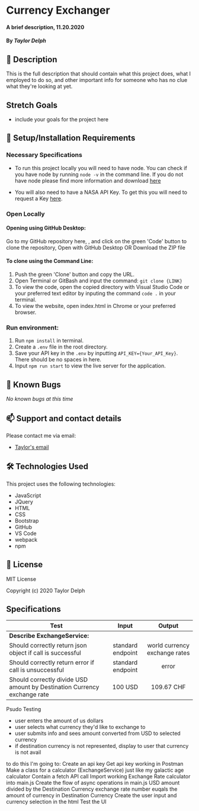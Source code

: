 
# Currency Exchanger

#### A brief description, 11.20.2020

#### By _**Taylor Delph**_

## 🚩 Description

This is the full description that should contain what this project does, what I employed to do so, and other important info for someone who has no clue what they're looking at yet. 

## Stretch Goals
- include your goals for the project here

## 🔧 Setup/Installation Requirements

### Necessary Specifications

- To run this project locally you will need to have node. You can check if you have node by running `node -v` in the command line. If you do not have node please find more information and download [here](https://nodejs.org/en/download/)

- You will also need to have a NASA API Key. To get this you will need to request a Key [here](https://api.nasa.gov/).

### Open Locally

#### Opening using GitHub Desktop:
Go to my GitHub repository here, [](), and click on the green 'Code' button to clone the repository, Open with GitHub Desktop OR Download the ZIP file

#### To clone using the Command Line:
1. Push the green 'Clone' button and copy the URL.
2. Open Terminal or GitBash and input the command: `git clone {LINK}`
3. To view the code, open the copied directory with Visual Studio Code or your preferred text editor by inputing the command `code .` in your terminal.
4. To view the website, open index.html in Chrome or your preferred browser.

### Run environment:

1. Run `npm install` in terminal.
2. Create a `.env` file in the root directory.
3. Save your API key in the `.env` by inputting `API_KEY={Your_API_Key}`. There should be no spaces in here.
4. Input `npm run start` to view the live server for the application.

## 🐛 Known Bugs

_No known bugs at this time_

## 📫 Support and contact details

Please contact me via email:
- [Taylor's email](mailto:taylulzcode@gmail.com)

## 🛠️ Technologies Used

This project uses the following technologies:

- JavaScript
- JQuery
- HTML
- CSS
- Bootstrap
- GitHub
- VS Code
- webpack
- npm 

## 📘 License

MIT License

Copyright (c) 2020 Taylor Delph

## Specifications
| Test | Input | Output |
|--------|:------:|:-----:|
| **Describe ExchangeService:** |||
| Should correctly return json object if call is successful | standard endpoint | world currency exchange rates |
| Should correctly return error if call is unsuccessful | standard endpoint | error |
| Should correctly divide USD amount by Destination Currency exchange rate | 100 USD | 109.67 CHF |



Psudo Testing
- user enters the amount of us dollars
- user selects what currency they'd like to exchange to
- user submits info and sees amount converted from USD to selected currency
- if destination currency is not represented, display to user that currency is not avail

to do this I'm going to:
Create an api key
Get api key working in Postman
Make a class for a calculator (ExchangeService) just like my galactic age calculator
Contain a fetch API call 
Import working Exchange Rate calculator into main.js
Create the flow of async operations in main.js
USD amount divided by the Destination Currency exchange rate number euqals the amount of currency in Destination Currency
Create the user input and currency selection in the html
Test the UI
